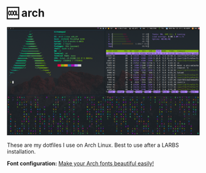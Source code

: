 # 🆒 arch

![](screenshot.png)

These are my dotfiles I use on Arch Linux. Best to use
after a LARBS installation.

**Font configuration:** [Make your Arch fonts beautiful easily!](https://www.reddit.com/r/archlinux/comments/5r5ep8/make_your_arch_fonts_beautiful_easily/)
